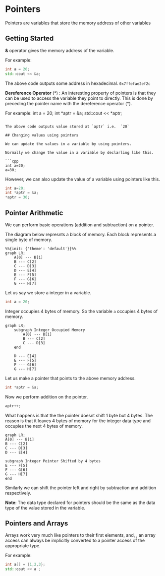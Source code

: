 # Pointers

Pointers are variables that store the memory address of other variables

## Getting Started

**&** operator gives the memory address of the variable.

For example:
```cpp
int a = 20;
std::cout << &a;
```

The above code outputs some address in hexadecimal.  `0x7ffefae2ef2c` 

**Dereference Operator** $(*)$ :  An interesting property of pointers is that they can be used to access the variable they point to directly. This is done by preceding the pointer name with the dereference operator (*).

For example:
int a = 20;
int *aptr = &a;
std::cout << *aptr;
```

The above code outputs value stored at `aptr` i.e.  `20`

## Changing values using pointers

We can update the values in a variable by using pointers.

Normally we change the value in a variable by declarling like this.

```cpp
int a=20;
a=30;
```

However, we can also update the value of a variable using pointers like this.
```cpp
int a=20;
int *aptr = &a;
*aptr = 30;
```

## Pointer Arithmetic
We can perform basic operations (addition and subtraction) on a pointer.

The diagram below represnts a block of memory. Each block represents a single byte of memory.
```mermaid
%%{init: {'theme': 'default'}}%%
graph LR;
    A[0] --- B[1]
    B --- C[2]
    C --- D[3]
    D --- E[4]
    E --- F[5]
    F --- G[6]
    G --- H[7]
```

Let us say we store a integer in a variable.

```cpp
int a = 20;
```
Integer occupies 4 bytes of memory. So the variable `a` occupies 4 bytes of memory.

```mermaid
graph LR;
    subgraph Integer Occupied Memory
        A[0] --- B[1]
        B --- C[2]
        C --- D[3]
    end
    
    D --- E[4]
    E --- F[5]
    F --- G[6]
    G --- H[7]
```

Let us make a pointer that points to the above memory address.

```cpp
int *aptr = &a;
```

Now we perform addition on the pointer.

```cpp
aptr++;
```

What happens is that the the pointer doesnt shift 1 byte but 4 bytes. The reason is that it leaves 4 bytes of memory for the integer data type and occupies the next 4 bytes of memory.

```mermaid
graph LR;
A[0] --- B[1]
B --- C[2]
C --- D[3]
D --- E[4]

subgraph Integer Pointer Shifted by 4 bytes
E --- F[5]
F --- G[6]
G --- H[7]
end
```

Similarly we can shift the pointer left and right by subtraction and addition respectively.

**Note**: The data type declared for pointers should be the same as the data type of the value stored in the variable.

## Pointers and Arrays

Arrays work very much like pointers to their first elements, and, , an array access can always be implicitly converted to a pointer access of the appropriate type.

For example:

```cpp
int a[] = {1,2,3};
std::cout << a ;
```
